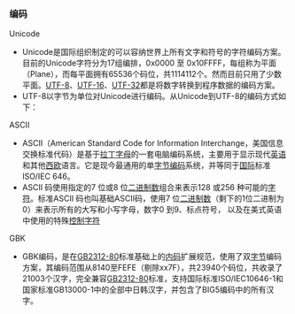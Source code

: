 ### 编码

Unicode

- Unicode是国际组织制定的可以容纳世界上所有文字和符号的字符编码方案。目前的Unicode字符分为17组编排，0x0000 至 0x10FFFF，每组称为平面（Plane），而每平面拥有65536个码位，共1114112个。然而目前只用了少数平面。[UTF-8](http://baike.baidu.com/view/25412.htm)、[UTF-16](http://baike.baidu.com/view/497266.htm)、[UTF-32](http://baike.baidu.com/view/1453325.htm)都是将数字转换到程序数据的编码方案。
- UTF-8以字节为单位对Unicode进行编码。从Unicode到UTF-8的编码方式如下： 	



ASCII

- ASCII（American Standard Code for Information Interchange，美国信息交换标准代码）是基于[拉丁字母](http://baike.baidu.com/view/107325.htm)的一套电脑编码系统，主要用于显示现代[英语](http://baike.baidu.com/subview/1458/1458.htm)和其他[西欧](http://baike.baidu.com/view/167692.htm)语言。它是现今最通用的单[字节](http://baike.baidu.com/view/60408.htm)[编码](http://baike.baidu.com/view/237708.htm)系统，并等同于[国际](http://baike.baidu.com/view/41732.htm)标准ISO/IEC 646。
- ASCII 码使用指定的7 位或8 位[二进制数](http://baike.baidu.com/view/1349.htm)组合来表示128 或256 种可能的[字符](http://baike.baidu.com/view/263416.htm)。标准ASCII 码也叫基础ASCII码，使用7 位[二进制数](http://baike.baidu.com/view/1349.htm)（剩下的1位二进制为0）来表示所有的大写和小写字母，数字0 到9、标点符号， 以及在美式英语中使用的特殊[控制字符](http://baike.baidu.com/view/1112575.htm)

GBK

- GBK编码，是在[GB2312-80](http://baike.baidu.com/view/3058663.htm)标准基础上的[内码](http://baike.baidu.com/view/943167.htm)扩展规范，使用了双[字节](http://baike.baidu.com/view/60408.htm)编码方案，其编码范围从8140至FEFE（剔除xx7F），共23940个码位，共收录了21003个汉字，完全兼容[GB2312-80](http://baike.baidu.com/view/3058663.htm)标准，支持国际标准ISO/IEC10646-1和国家标准GB13000-1中的全部中日韩汉字，并包含了BIG5编码中的所有汉字。